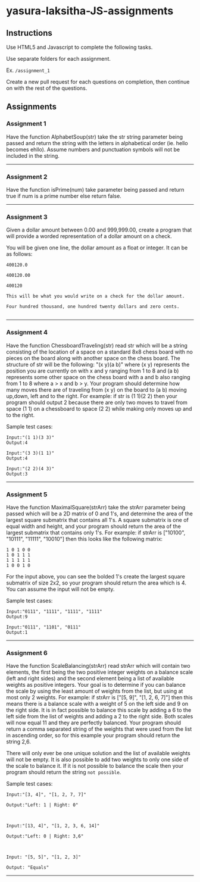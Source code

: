 # yasura-laksitha-JS-assignments

##  Instructions

Use HTML5 and Javascript to complete the following tasks.


Use separate folders for each assignment.

Ex. `/assignment_1`

  

Create a new pull request for each questions on completion, then continue on with the rest of the questions.

  

##  Assignments

###  Assignment 1

Have the function AlphabetSoup(str) take the str string parameter being passed and return the string with the letters in alphabetical order (ie. hello becomes ehllo). Assume numbers and punctuation symbols will not be included in the string.

---


###  Assignment 2

Have the function isPrime(num) take parameter being passed and return true if num is a prime number else return false.


---

###  Assignment 3

Given a dollar amount between 0.00 and 999,999.00, create a program that will provide a worded representation of a dollar amount on a check.

You will be given one line, the dollar amount as a float or integer. It can be as follows:


```
400120.0

400120.00

400120

This will be what you would write on a check for the dollar amount.

Four hundred thousand, one hundred twenty dollars and zero cents.
  
```
---

  

###  Assignment 4

Have the function ChessboardTraveling(str) read str which will be a string consisting of the location of a space on a standard 8x8 chess board with no pieces on the board along with another space on the chess board. The structure of str will be the following: "(x y)(a b)" where (x y) represents the position you are currently on with x and y ranging from 1 to 8 and (a b) represents some other space on the chess board with a and b also ranging from 1 to 8 where a > x and b > y. Your program should determine how many moves there are of traveling from (x y) on the board to (a b) moving up,down, left and to the right. For example: if str is (1 1)(2 2) then your program should output 2 because there are only two moves to travel from space (1 1) on a chessboard to space (2 2) while making only moves up and to the right.

  
  
Sample test cases:
```
Input:"(1 1)(3 3)"
Output:4
  
Input:"(3 3)(1 1)"
Output:4  

Input:"(2 2)(4 3)"
Output:3
```

  

---

###  Assignment 5

Have the function MaximalSquare(strArr) take the strArr parameter being passed which will be a 2D matrix of 0 and 1's, and determine the area of the largest square submatrix that contains all 1's. A square submatrix is one of equal width and height, and your program should return the area of the largest submatrix that contains only 1's. For example: if strArr is ["10100", "10111", "11111", "10010"] then this looks like the following matrix:

```
1 0 1 0 0
1 0 1 1 1
1 1 1 1 1
1 0 0 1 0
```

  

For the input above, you can see the bolded 1's create the largest square submatrix of size 2x2, so your program should return the area which is 4. You can assume the input will not be empty.

  

Sample test cases:

```
Input:"0111", "1111", "1111", "1111"
Output:9  

Input:"0111", "1101", "0111"
Output:1
```

---

  

###  Assignment 6

Have the function ScaleBalancing(strArr) read strArr which will contain two elements, the first being the two positive integer weights on a balance scale (left and right sides) and the second element being a list of available weights as positive integers. Your goal is to determine if you can balance the scale by using the least amount of weights from the list, but using at most only 2 weights. For example: if strArr is ["[5, 9]", "[1, 2, 6, 7]"] then this means there is a balance scale with a weight of 5 on the left side and 9 on the right side. It is in fact possible to balance this scale by adding a 6 to the left side from the list of weights and adding a 2 to the right side. Both scales will now equal 11 and they are perfectly balanced. Your program should return a comma separated string of the weights that were used from the list in ascending order, so for this example your program should return the string 2,6.

There will only ever be one unique solution and the list of available weights will not be empty. It is also possible to add two weights to only one side of the scale to balance it. If it is not possible to balance the scale then your program should return the string `not possible`.

Sample test cases:

```
Input:"[3, 4]", "[1, 2, 7, 7]"

Output:"Left: 1 | Right: 0"

 

Input:"[13, 4]", "[1, 2, 3, 6, 14]"

Output:"Left: 0 | Right: 3,6"

 

Input: "[5, 5]", "[1, 2, 3]"

Output: "Equals"
```

---
